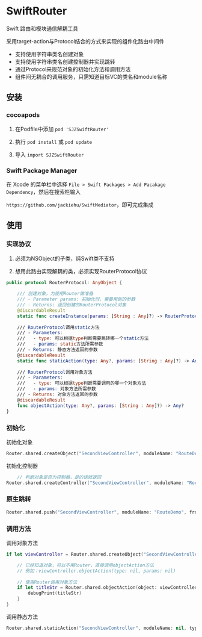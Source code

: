 # SwiftRouter


Swift 路由和模块通信解耦工具

采用target-action与Protocol结合的方式来实现的组件化路由中间件

- 支持使用字符串类名创建对象
- 支持使用字符串类名创建控制器并实现跳转
- 通过Protocol来规范对象的初始化方法和调用方法
- 组件间无耦合的调用服务，只需知道目标VC的类名和module名称

## 安装

### cocoapods

1. 在Podfile中添加 `pod 'SJZSwiftRouter'`

2. 执行 `pod install` 或 `pod update`

3. 导入 `import SJZSwiftRouter`

### Swift Package Manager

在 Xcode 的菜单栏中选择 `File > Swift Packages > Add Pacakage Dependency`，然后在搜索栏输入

`https://github.com/jackiehu/SwiftMediator`，即可完成集成


## 使用

### 实现协议
1. 必须为NSObject的子类，纯Swift类不支持

2. 想用此路由实现解耦的类，必须实现RouterProtocol协议

```swift
public protocol RouterProtocol: AnyObject {
    
    /// 创建对象，为使用Router做准备
    /// - Parameter params: 初始化时，需要用到的参数
    /// - Returns: 返回创建的RouterProtocol对象
    @discardableResult
    static func createInstance(params: [String : Any]?) -> RouterProtocol
    
    /// RouterProtocol调用static方法
    /// - Parameters:
    ///   - type: 可以根据type判断需要跳转哪一个static方法
    ///   - params: static方法所需参数
    /// - Returns: 静态方法返回的参数
    @discardableResult
    static func staticAction(type: Any?, params: [String : Any]?) -> Any?
    
    /// RouterProtocol调用对象方法
    /// - Parameters:
    ///   - type: 可以根据type判断需要调用的哪一个对象方法
    ///   - params: 对象方法所需参数
    /// - Returns: 对象方法返回的参数
    @discardableResult
    func objectAction(type: Any?, params: [String : Any]?) -> Any?
}

```

### 初始化
初始化对象
```swift
Router.shared.createObject("SecondViewController", moduleName: "RouteDemo", params: ["bgColor" : UIColor.red])
```

初始化控制器
```swift
    // 判断对象是否为控制器，是的话就返回
Router.shared.createController("SecondViewController", moduleName: "RouteDemo", params: ["bgColor" : UIColor.red])
```

### 原生跳转
```swift
Router.shared.push("SecondViewController", moduleName: "RouteDemo", from: self, params: ["bgColor" : UIColor.red], animation: true)
```

### 调用方法
调用对象方法
```swift
if let viewController = Router.shared.createObject("SecondViewController") {

    // 已经知道对象，可以不用Router，直接调用objectAction方法
    // 例如：viewController.objectAction(type: nil, params: nil)
    
    // 使用Router调用对象方法
    if let titleStr = Router.shared.objectAction(object: viewController) as? String {
        debugPrint(titleStr)
    }
}
```

调用静态方法
```swift
Router.shared.staticAction("SecondViewController", moduleName: nil, type: nil, params: nil)
```


